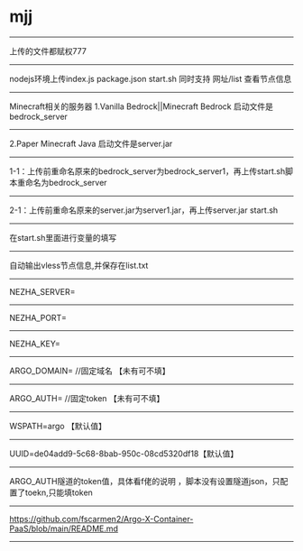 # mjj
* * *
上传的文件都赋权777
* * *
nodejs环境上传index.js package.json start.sh 同时支持 网址/list 查看节点信息
* * *
Minecraft相关的服务器 1.Vanilla Bedrock||Minecraft Bedrock 启动文件是bedrock_server
* * *
2.Paper Minecraft Java 启动文件是server.jar
* * *
1-1：上传前重命名原来的bedrock_server为bedrock_server1，再上传start.sh脚本重命名为bedrock_server
* * *
2-1：上传前重命名原来的server.jar为server1.jar，再上传server.jar start.sh 
* * *
在start.sh里面进行变量的填写  
* * *
自动输出vless节点信息,并保存在list.txt
* * *
NEZHA_SERVER=
* * *
NEZHA_PORT=
* * *
NEZHA_KEY=
* * *
ARGO_DOMAIN=  //固定域名  【未有可不填】
* * *
ARGO_AUTH=    //固定token  【未有可不填】
* * *
WSPATH=argo  【默认值】
* * *
UUID=de04add9-5c68-8bab-950c-08cd5320df18【默认值】
* * *
ARGO_AUTH隧道的token值，具体看f佬的说明 ，脚本没有设置隧道json，只配置了toekn,只能填token
* * *
https://github.com/fscarmen2/Argo-X-Container-PaaS/blob/main/README.md
* * *
